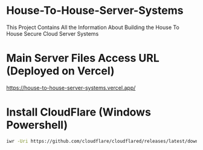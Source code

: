 # House-To-House-Server-Systems
This Project Contains All the Information About Building the House To House Secure Cloud Server Systems

# Main Server Files Access URL (Deployed on Vercel)
https://house-to-house-server-systems.vercel.app/

# Install CloudFlare (Windows Powershell)
```bash
iwr -Uri https://github.com/cloudflare/cloudflared/releases/latest/download/cloudflared-windows-amd64.exe -OutFile cloudflared.exe
